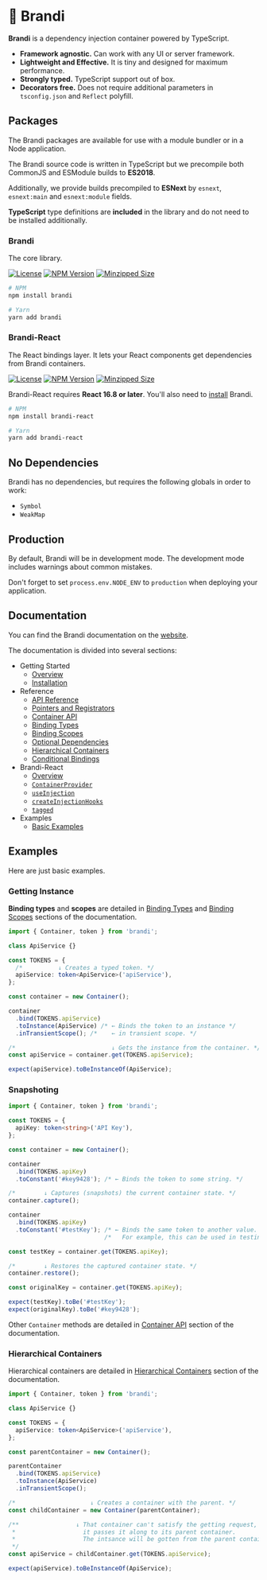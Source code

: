 # 🥃 Brandi

**Brandi** is a dependency injection container powered by TypeScript.

- **Framework agnostic.** Can work with any UI or server framework.
- **Lightweight and Effective.** It is tiny and designed for maximum performance.
- **Strongly typed.** TypeScript support out of box.
- **Decorators free.** Does not require additional parameters in `tsconfig.json` and `Reflect` polyfill.

## Packages

The Brandi packages are available for use with a module bundler or in a Node application.

The Brandi source code is written in TypeScript but we precompile both CommonJS and ESModule builds to **ES2018**.

Additionally, we provide builds precompiled to **ESNext** by `esnext`, `esnext:main` and `esnext:module` fields.

**TypeScript** type definitions are **included** in the library and do not need to be installed additionally.

### Brandi

The core library.

[![License](https://img.shields.io/npm/l/brandi.svg)](https://github.com/vovaspace/brandi/blob/main/packages/brandi/LICENSE)
[![NPM Version](https://img.shields.io/npm/v/brandi.svg)](https://www.npmjs.com/package/brandi)
[![Minzipped Size](https://img.shields.io/bundlephobia/minzip/brandi.svg)](https://bundlephobia.com/result?p=brandi)

```bash
# NPM
npm install brandi
```

```bash
# Yarn
yarn add brandi
```

### Brandi-React

The React bindings layer. It lets your React components get dependencies from Brandi containers.

[![License](https://img.shields.io/npm/l/brandi-react.svg)](https://github.com/vovaspace/brandi/blob/main/packages/brandi-react/LICENSE)
[![NPM Version](https://img.shields.io/npm/v/brandi-react.svg)](https://www.npmjs.com/package/brandi-react)
[![Minzipped Size](https://img.shields.io/bundlephobia/minzip/brandi-react.svg)](https://bundlephobia.com/result?p=brandi-react)

Brandi-React requires **React 16.8 or later**.
You'll also need to [install](https://brandi.js.org/getting-started/installation) Brandi.

```bash
# NPM
npm install brandi-react
```

```bash
# Yarn
yarn add brandi-react
```

## No Dependencies

Brandi has no dependencies, but requires the following globals in order to work:

- `Symbol`
- `WeakMap`

## Production

By default, Brandi will be in development mode. The development mode includes warnings about common mistakes.

Don't forget to set `process.env.NODE_ENV` to `production` when deploying your application.

## Documentation

You can find the Brandi documentation on the [website](https://brandi.js.org).

The documentation is divided into several sections:

- Getting Started
  - [Overview](https://brandi.js.org/getting-started)
  - [Installation](https://brandi.js.org/getting-started/installation)
- Reference
  - [API Reference](https://brandi.js.org/reference)
  - [Pointers and Registrators](https://brandi.js.org/reference/pointers-and-registrators)
  - [Container API](https://brandi.js.org/reference/container-api)
  - [Binding Types](https://brandi.js.org/reference/binding-types)
  - [Binding Scopes](https://brandi.js.org/reference/binding-scopes)
  - [Optional Dependencies](https://brandi.js.org/reference/optional-dependencies)
  - [Hierarchical Containers](https://brandi.js.org/reference/hierarchical-containers)
  - [Conditional Bindings](https://brandi.js.org/reference/conditional-bindings)
- Brandi-React
  - [Overview](https://brandi.js.org/brandi-react)
  - [`ContainerProvider`](https://brandi.js.org/brandi-react/container-provider)
  - [`useInjection`](https://brandi.js.org/brandi-react/use-injection)
  - [`createInjectionHooks`](https://brandi.js.org/brandi-react/create-injection-hooks)
  - [`tagged`](https://brandi.js.org/brandi-react/tagged)
- Examples
  - [Basic Examples](https://brandi.js.org/examples)

## Examples

Here are just basic examples.

<!-- More examples can be found in the documentation in the [Examples](https://brandi.js.org/examples) section. -->

### Getting Instance

**Binding types** and **scopes** are detailed in [Binding Types](https://brandi.js.org/reference/binding-types)
and [Binding Scopes](https://brandi.js.org/reference/binding-scopes) sections of the documentation.

<!-- prettier-ignore-start -->
```typescript
import { Container, token } from 'brandi';

class ApiService {}

const TOKENS = {
  /*          ↓ Creates a typed token. */
  apiService: token<ApiService>('apiService'),
};

const container = new Container();

container
  .bind(TOKENS.apiService)
  .toInstance(ApiService) /* ← Binds the token to an instance */
  .inTransientScope(); /*    ← in transient scope. */

/*                           ↓ Gets the instance from the container. */
const apiService = container.get(TOKENS.apiService);

expect(apiService).toBeInstanceOf(ApiService);
```
<!-- prettier-ignore-end -->

### Snapshoting

<!-- prettier-ignore-start -->
```typescript
import { Container, token } from 'brandi';

const TOKENS = {
  apiKey: token<string>('API Key'),
};

const container = new Container();

container
  .bind(TOKENS.apiKey)
  .toConstant('#key9428'); /* ← Binds the token to some string. */

/*        ↓ Captures (snapshots) the current container state. */
container.capture();

container
  .bind(TOKENS.apiKey)
  .toConstant('#testKey'); /* ← Binds the same token to another value. */
                           /*   For example, this can be used in testing. */

const testKey = container.get(TOKENS.apiKey);

/*        ↓ Restores the captured container state. */
container.restore();

const originalKey = container.get(TOKENS.apiKey);

expect(testKey).toBe('#testKey');
expect(originalKey).toBe('#key9428');
```
<!-- prettier-ignore-end -->

Other `Container` methods are detailed
in [Container API](https://brandi.js.org/reference/container-api) section of the documentation.

### Hierarchical Containers

Hierarchical containers are detailed
in [Hierarchical Containers](https://brandi.js.org/reference/hierarchical-containers) section of the documentation.

```typescript
import { Container, token } from 'brandi';

class ApiService {}

const TOKENS = {
  apiService: token<ApiService>('apiService'),
};

const parentContainer = new Container();

parentContainer
  .bind(TOKENS.apiService)
  .toInstance(ApiService)
  .inTransientScope();

/*                     ↓ Creates a container with the parent. */
const childContainer = new Container(parentContainer);

/**                ↓ That container can't satisfy the getting request,
 *                   it passes it along to its parent container.
 *                   The intsance will be gotten from the parent container.
 */
const apiService = childContainer.get(TOKENS.apiService);

expect(apiService).toBeInstanceOf(ApiService);
```
